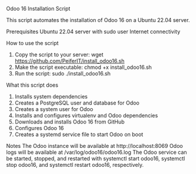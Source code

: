 Odoo 16 Installation Script

This script automates the installation of Odoo 16 on a Ubuntu 22.04 server.

Prerequisites
Ubuntu 22.04 server with sudo user
Internet connectivity

How to use the script
1. Copy the script to your server:
   wget https://github.com/PeiferIT/install_odoo16.sh
2. Make the script executable:
   chmod +x install_odoo16.sh
3. Run the script:
   sudo ./install_odoo16.sh

What this script does
1. Installs system dependencies
2. Creates a PostgreSQL user and database for Odoo
3. Creates a system user for Odoo
4. Installs and configures virtualenv and Odoo dependencies
5. Downloads and installs Odoo 16 from GitHub
6. Configures Odoo 16
7. Creates a systemd service file to start Odoo on boot

Notes
The Odoo instance will be available at http://localhost:8069
Odoo logs will be available at /var/log/odoo16/odoo16.log
The Odoo service can be started, stopped, and restarted with systemctl start odoo16, systemctl stop odoo16, and systemctl restart odoo16, respectively.
